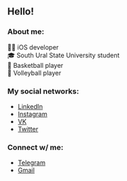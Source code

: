 ## Hello!

### About me:
👨‍💻 iOS developer<br>
🎓 South Ural State University student<br>
🏀 Basketball player<br>
🏐 Volleyball player
<!--🎓 Bachelor of software engineering-->

### My social networks:
- [LinkedIn](https://www.linkedin.com/in/artyomzagoskin/)
- [Instagram](https://www.instagram.com/tyoma_zago/)
- [VK](https://www.vk.com/inxel)
- [Twitter](https://www.twitter.com/MrZzzago)

### Connect w/ me:
- [Telegram](https://www.t.me/Artyom_Zagoskin)
- [Gmail](https://mail.google.com/mail/?view=cm&source=mailto&to=artyzago@gmail.com)

<!--
**Inxel/Inxel** is a ✨ _special_ ✨ repository because its `README.md` (this file) appears on your GitHub profile.

Here are some ideas to get you started:

- 🔭 I’m currently working on ...
- 🌱 I’m currently learning ...
- 👯 I’m looking to collaborate on ...
- 🤔 I’m looking for help with ...
- 💬 Ask me about ...
- 📫 How to reach me: ...
- 😄 Pronouns: ...
- ⚡ Fun fact: ...
-->
